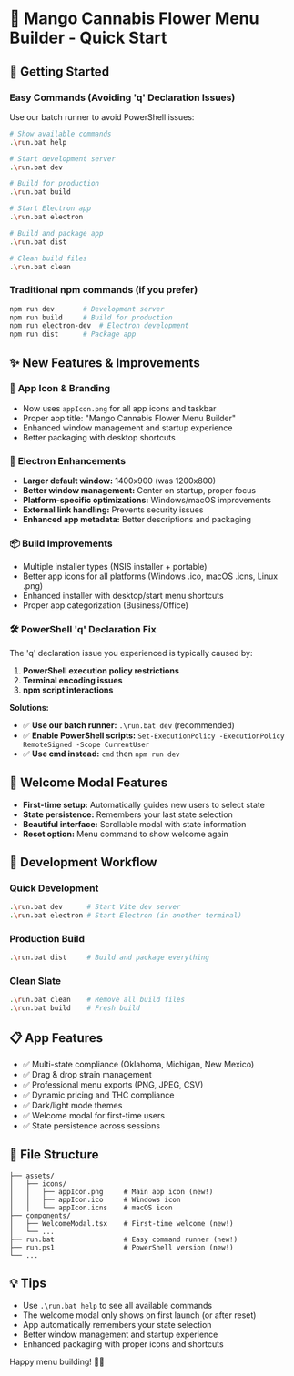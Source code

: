 # 🥭 Mango Cannabis Flower Menu Builder - Quick Start

## 🚀 Getting Started

### Easy Commands (Avoiding 'q' Declaration Issues)
Use our batch runner to avoid PowerShell issues:

```bash
# Show available commands
.\run.bat help

# Start development server
.\run.bat dev

# Build for production  
.\run.bat build

# Start Electron app
.\run.bat electron

# Build and package app
.\run.bat dist

# Clean build files
.\run.bat clean
```

### Traditional npm commands (if you prefer)
```bash
npm run dev       # Development server
npm run build     # Build for production
npm run electron-dev  # Electron development
npm run dist      # Package app
```

## ✨ New Features & Improvements

### 🎨 **App Icon & Branding**
- Now uses `appIcon.png` for all app icons and taskbar
- Proper app title: "Mango Cannabis Flower Menu Builder"
- Enhanced window management and startup experience
- Better packaging with desktop shortcuts

### 🔧 **Electron Enhancements**
- **Larger default window:** 1400x900 (was 1200x800)
- **Better window management:** Center on startup, proper focus
- **Platform-specific optimizations:** Windows/macOS improvements
- **External link handling:** Prevents security issues
- **Enhanced app metadata:** Better descriptions and packaging

### 📦 **Build Improvements**
- Multiple installer types (NSIS installer + portable)
- Better app icons for all platforms (Windows .ico, macOS .icns, Linux .png)
- Enhanced installer with desktop/start menu shortcuts
- Proper app categorization (Business/Office)

### 🛠️ **PowerShell 'q' Declaration Fix**
The 'q' declaration issue you experienced is typically caused by:

1. **PowerShell execution policy restrictions**
2. **Terminal encoding issues**
3. **npm script interactions**

**Solutions:**
- ✅ **Use our batch runner:** `.\run.bat dev` (recommended)
- ✅ **Enable PowerShell scripts:** `Set-ExecutionPolicy -ExecutionPolicy RemoteSigned -Scope CurrentUser`
- ✅ **Use cmd instead:** `cmd` then `npm run dev`

## 🎯 **Welcome Modal Features**
- **First-time setup:** Automatically guides new users to select state
- **State persistence:** Remembers your last state selection
- **Beautiful interface:** Scrollable modal with state information
- **Reset option:** Menu command to show welcome again

## 🚀 **Development Workflow**

### Quick Development
```bash
.\run.bat dev      # Start Vite dev server
.\run.bat electron # Start Electron (in another terminal)
```

### Production Build
```bash
.\run.bat dist     # Build and package everything
```

### Clean Slate
```bash
.\run.bat clean    # Remove all build files
.\run.bat build    # Fresh build
```

## 📋 **App Features**
- ✅ Multi-state compliance (Oklahoma, Michigan, New Mexico)
- ✅ Drag & drop strain management
- ✅ Professional menu exports (PNG, JPEG, CSV)
- ✅ Dynamic pricing and THC compliance
- ✅ Dark/light mode themes
- ✅ Welcome modal for first-time users
- ✅ State persistence across sessions

## 🔗 **File Structure**
```
├── assets/
│   ├── icons/
│   │   ├── appIcon.png     # Main app icon (new!)
│   │   ├── appIcon.ico     # Windows icon
│   │   └── appIcon.icns    # macOS icon
├── components/
│   ├── WelcomeModal.tsx    # First-time welcome (new!)
│   └── ...
├── run.bat                 # Easy command runner (new!)
├── run.ps1                 # PowerShell version (new!)
└── ...
```

## 💡 **Tips**
- Use `.\run.bat help` to see all available commands
- The welcome modal only shows on first launch (or after reset)
- App automatically remembers your state selection
- Better window management and startup experience
- Enhanced packaging with proper icons and shortcuts

Happy menu building! 🌿📄 